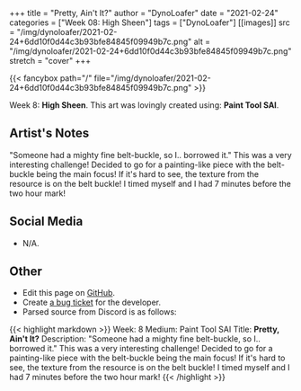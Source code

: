 +++
title =       "Pretty, Ain't It?"
author =      "DynoLoafer"
date =        "2021-02-24"
categories =  ["Week 08: High Sheen"]
tags =        ["DynoLoafer"]
[[images]]
                      src = "/img/dynoloafer/2021-02-24+6dd10f0d44c3b93bfe84845f09949b7c.png"
                      alt = "/img/dynoloafer/2021-02-24+6dd10f0d44c3b93bfe84845f09949b7c.png"
                      stretch = "cover"
+++


{{< fancybox path="/" file="/img/dynoloafer/2021-02-24+6dd10f0d44c3b93bfe84845f09949b7c.png" >}}


Week 8: **High Sheen**. This art was lovingly created using: **Paint Tool SAI**.

## Artist's Notes

"Someone had a mighty fine belt-buckle, so I.. borrowed it."
This was a very interesting challenge! Decided to go for a painting-like piece with the belt-buckle being the main focus! If it's hard to see, the texture from the resource is on the belt buckle! I timed myself and I had 7 minutes before the two hour mark!

## Social Media

- N/A.

## Other

- Edit this page on [GitHub](https://github.com/teaminkling/web-refresh/edit/main/blog/content/blog/dynoloafer-week-8-03c2.md).
- Create [a bug ticket](https://github.com/teaminkling/web-refresh/issues/new?assignees=&labels=bug&template=problem-report.md&title=) for the developer.
- Parsed source from Discord is as follows:

{{< highlight markdown >}}
Week: 8
Medium: Paint Tool SAI
Title: __Pretty, Ain't It?__
Description: "Someone had a mighty fine belt-buckle, so I.. borrowed it."
This was a very interesting challenge! Decided to go for a painting-like piece with the belt-buckle being the main focus! If it's hard to see, the texture from the resource is on the belt buckle! I timed myself and I had 7 minutes before the two hour mark!
{{< /highlight >}}